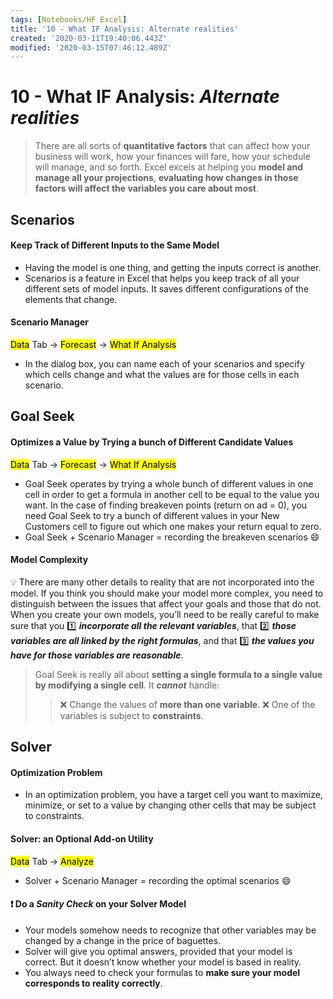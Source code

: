```yaml
---
tags: [Notebooks/HF Excel]
title: '10 - What IF Analysis: Alternate realities'
created: '2020-03-11T19:40:06.443Z'
modified: '2020-03-15T07:46:12.489Z'
---
```


# 10 - What IF Analysis: *Alternate realities*

> There are all sorts of **quantitative factors** that can affect how your business will work, how your finances will fare, how your schedule will manage, and so forth. Excel excels at helping you **model and manage all your projections**, **evaluating how changes in those factors will affect the variables you care about most**.

## Scenarios
#### Keep Track of Different Inputs to the Same Model 
- Having the model is one thing, and getting the inputs correct is another. 
- Scenarios is a feature in Excel that helps you keep track of all your different sets of model inputs. It saves different configurations of the elements that change.

#### Scenario Manager
<mark>Data</mark> Tab -> <mark>Forecast</mark> -> <mark>What If Analysis</mark>
- In the dialog box, you can name each of your scenarios and specify which cells change and what the values are for those cells in each scenario.

## Goal Seek
#### Optimizes a Value by Trying a bunch of Different Candidate Values
<mark>Data</mark> Tab -> <mark>Forecast</mark> -> <mark>What If Analysis</mark>
- Goal Seek operates by trying a whole bunch of different values in one cell in order to get a formula in another cell to be equal to the value you want. In the case of finding breakeven points (return on ad = 0), you need Goal Seek to try a bunch of different values in your New Customers cell to figure out which one makes your return equal to zero.
- Goal Seek + Scenario Manager = recording the breakeven scenarios :smile:

#### Model Complexity
:bulb: There are many other details to reality that are not incorporated into the model. If you think you should make your model more complex, you need to distinguish between the issues that affect your goals and those that do not. When you create your own models, you’ll need to be really careful to make sure that you :one: ***incorporate all the relevant variables***, that :two: ***those variables are all linked by the right formulas***, and that :three: ***the values you have for those variables are reasonable***.

> Goal Seek is really all about **setting a single formula to a single value by modifying a single cell**. It ***cannot*** handle:
>> :x: Change the values of **more than one variable**.
>> :x: One of the variables is subject to **constraints**.

## Solver
#### Optimization Problem
- In an optimization problem, you have a target cell you want to maximize, minimize, or set to a value by changing other cells that may be subject to constraints.

#### Solver: an Optional Add-on Utility
<mark>Data</mark> Tab -> <mark>Analyze</mark>
- Solver + Scenario Manager = recording the optimal scenarios :smile:

#### :exclamation: Do a *Sanity Check* on your Solver Model
- Your models somehow needs to recognize that other variables may be changed by a change in the price of baguettes.
- Solver will give you optimal answers, provided that your model is correct. But it doesn’t know whether your model is based in reality.
- You always need to check your formulas to **make sure your model corresponds to reality correctly**.
